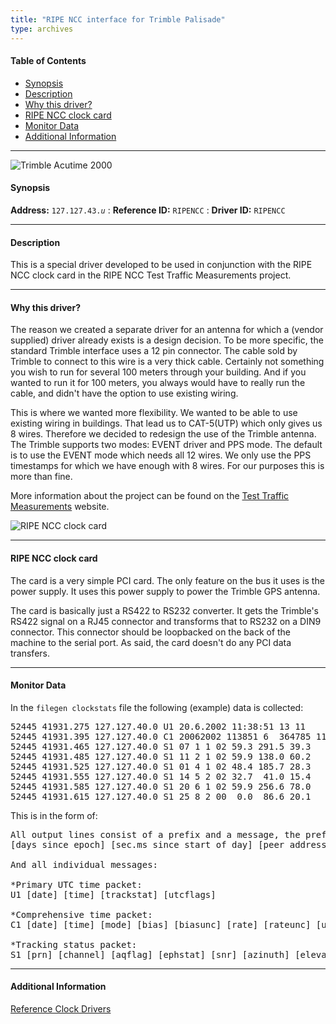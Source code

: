 ```yaml
---
title: "RIPE NCC interface for Trimble Palisade"
type: archives
---
```


#### Table of Contents

*   [Synopsis](/documentation/drivers/driver43/#synopsis)
*   [Description](/documentation/drivers/driver43/#description)
*   [Why this driver?](/documentation/drivers/driver43/#why-this-driver)
*   [RIPE NCC clock card](/documentation/drivers/driver43/#ripe-ncc-clock-card)
*   [Monitor Data](/documentation/drivers/driver43/#monitor-data)
*   [Additional Information](/documentation/drivers/driver43/#additional-information)

* * *

![Trimble Acutime 2000](/documentation/pic/driver43_2.jpg)

#### Synopsis

**Address:** <code>127.127.43._u_</code>
: **Reference ID:** `RIPENCC`
: **Driver ID:** `RIPENCC`

* * *

#### Description

This is a special driver developed to be used in conjunction with the RIPE NCC clock card in the RIPE NCC Test Traffic Measurements project.

* * *

#### Why this driver?

The reason we created a separate driver for an antenna for which a (vendor supplied) driver already exists is a design decision. To be more specific, the standard Trimble interface uses a 12 pin connector. The cable sold by Trimble to connect to this wire is a very thick cable. Certainly not something you wish to run for several 100 meters through your building. And if you wanted to run it for 100 meters, you always would have to really run the cable, and didn't have the option to use existing wiring.

This is where we wanted more flexibility. We wanted to be able to use existing wiring in buildings. That lead us to CAT-5(UTP) which only gives us 8 wires. Therefore we decided to redesign the use of the Trimble antenna. The Trimble supports two modes: EVENT driver and PPS mode. The default is to use the EVENT mode which needs all 12 wires. We only use the PPS timestamps for which we have enough with 8 wires. For our purposes this is more than fine.

More information about the project can be found on the [Test Traffic Measurements](https://www.ripe.net/analyse/archived-projects/ttm) website.

![RIPE NCC clock card](/documentation/pic/driver43_1.gif)

* * *

#### RIPE NCC clock card

The card is a very simple PCI card. The only feature on the bus it uses is the power supply. It uses this power supply to power the Trimble GPS antenna.

The card is basically just a RS422 to RS232 converter. It gets the Trimble's RS422 signal on a RJ45 connector and transforms that to RS232 on a DIN9 connector. This connector should be loopbacked on the back of the machine to the serial port. As said, the card doesn't do any PCI data transfers.

[//]: # (25/5/2021 DL: this project was archived in 2014 and original schematics have been removed?)
[//]: # (The schematics of the interface card are available at http://www.ripe.net/projects/ttm/Host_testbox/gps_if.pdf. You are free to create this card yourself as long as you give some credit or reference to us. Note that we don't sell these cards on a commercial basis, but for interested parties we do have some spares to share.)

* * *

#### Monitor Data

In the `filegen clockstats` file the following (example) data is collected:

<pre>52445 41931.275 127.127.40.0 U1 20.6.2002 11:38:51 13 11
52445 41931.395 127.127.40.0 C1 20062002 113851 6  364785 110.2 450 6.7 13 5222.374737 N 0453.268013 E 48  7 11 0 1 -14 20 0 -25
52445 41931.465 127.127.40.0 S1 07 1 1 02 59.3 291.5 39.3
52445 41931.485 127.127.40.0 S1 11 2 1 02 59.9 138.0 60.2
52445 41931.525 127.127.40.0 S1 01 4 1 02 48.4 185.7 28.3
52445 41931.555 127.127.40.0 S1 14 5 2 02 32.7  41.0 15.4
52445 41931.585 127.127.40.0 S1 20 6 1 02 59.9 256.6 78.0
52445 41931.615 127.127.40.0 S1 25 8 2 00  0.0  86.6 20.1
</pre>

This is in the form of:

<pre>All output lines consist of a prefix and a message, the prefix is:
[days since epoch] [sec.ms since start of day] [peer address]

And all individual messages:

*Primary UTC time packet:
U1 [date] [time] [trackstat] [utcflags]

*Comprehensive time packet:
C1 [date] [time] [mode] [bias] [biasunc] [rate] [rateunc] [utcoff] [latitude] [longtitude] [alt] [vis sat](x8)

*Tracking status packet:
S1 [prn] [channel] [aqflag] [ephstat] [snr] [azinuth] [elevation]
</pre>

* * *

#### Additional Information

[Reference Clock Drivers](/documentation/4.2.8-series/refclock/)